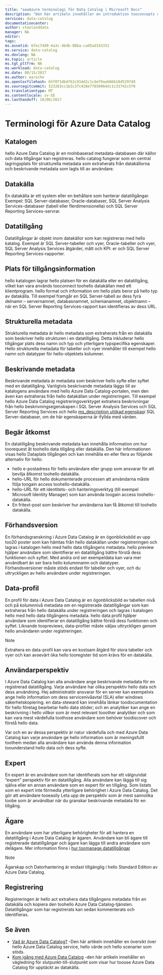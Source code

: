 ```yaml
---
title: "aaaAzure terminologi för Data Catalog | Microsoft Docs"
description: "Den här artikeln innehåller en introduktion tooconcepts och termer som används i Azure Data Catalog-dokumentationen."
services: data-catalog
documentationcenter: 
author: steelanddata
manager: NA
editor: 
tags: 
ms.assetid: 6fec74d9-4a3c-4b4b-88ba-cad5ad143331
ms.service: data-catalog
ms.devlang: NA
ms.topic: article
ms.tgt_pltfrm: NA
ms.workload: data-catalog
ms.date: 08/15/2017
ms.author: maroche
ms.openlocfilehash: b5f071db4f62c914d2c1cdef9aa686b18d5297d8
ms.sourcegitcommit: 523283cc1b3c37c428e77850964dc1c33742c5f0
ms.translationtype: MT
ms.contentlocale: sv-SE
ms.lasthandoff: 10/06/2017
---
```

# <a name="azure-data-catalog-terminology"></a>Terminologi för Azure Data Catalog
## <a name="catalog"></a>Katalogen
hello Azure Data Catalog är en molnbaserad metadata-databasen där källor och data tillgångar kan registreras. hello catalog fungerar som en central lagringsplats för strukturella metadata som extraherats från datakällorna och beskrivande metadata som lagts till av användare.

## <a name="data-source"></a>Datakälla
En datakälla är ett system eller en behållare som hanterar datatillgångar. Exempel: SQL Server-databaser, Oracle-databaser, SQL Server Analysis Services-databaser (tabell eller flerdimensionella) och SQL Server Reporting Services-servrar.

## <a name="data-asset"></a>Datatillgång
Datatillgångar är objekt inom datakällor som kan registreras med hello katalog. Exempel är SQL Server-tabeller och vyer, Oracle-tabeller och vyer, SQL Server Analysis Services åtgärder, mått och KPI: er och SQL Server Reporting Services-rapporter.

## <a name="data-asset-location"></a>Plats för tillgångsinformation
hello katalogen lagrar hello platsen för en datakälla eller en datatillgång, vilket kan vara används tooconnect toohello datakällan med ett klientprogram. hello format och information om hello plats beror på hello typ av datakälla. Till exempel framgår en SQL Server-tabell av dess fyra delnamn – servernamnet, databasnamnet, schemanamnet, objektnamn – när en SQL Server Reporting Services-rapport kan identifieras av dess URL.

## <a name="structural-metadata"></a>Strukturella metadata
Strukturella metadata är hello metadata som extraherats från en datakälla som beskriver hello strukturen i en datatillgång. Detta inkluderar hello tillgångar plats dess namn och typ och ytterligare typspecifika egenskaper. Hello strukturella metadata för tabeller och vyer innehåller till exempel hello namn och datatyper för hello-objektets kolumner.

## <a name="descriptive-metadata"></a>Beskrivande metadata
Beskrivande metadata är metadata som beskriver hello syfte eller syftet med en datatillgång. Vanligtvis beskrivande metadata läggs till av katalogens användare med hello Azure Data Catalog-portalen, men den även kan extraheras från hello datakällan under registreringen. Till exempel hello Azure Data Catalog registreringsverktyget extrahera beskrivningar från hello beskrivningsegenskapen i SQL Server Analysis Services och SQL Server Reporting Services och hello [ms_description utökad egenskap](https://technet.microsoft.com/library/ms190243.aspx)i SQL Server-databaser, om de här egenskaperna är ifyllda med värden.

## <a name="request-access"></a>Begär åtkomst
En datatillgång beskrivande metadata kan innehålla information om hur toorequest åt toohello data tillgång eller datakälla. Den här informationen visas hello Dataplats tillgången och kan innehålla en eller flera av följande alternativ för hello:

* hello e-postadress för hello användare eller grupp som ansvarar för att bevilja åtkomst toohello datakälla.
* hello-URL för hello dokumenterade processen att användarna måste följa toogain access toohello-datakälla.
* hello-URL för ett identitets- och hanteringsverktyg (till exempel Microsoft Identity Manager) som kan använda toogain access toohello-datakälla.
* En fritext-post som beskriver hur användarna kan få åtkomst till toohello datakälla.

## <a name="preview"></a>Förhandsversion
En förhandsgranskning i Azure Data Catalog är en ögonblicksbild av upp too20 poster som kan hämtas från hello datakällan under registreringen och lagras i katalogen hello med hello data tillgångens metadata. hello preview hjälper användare som identifierar en datatillgång bättre förstå dess funktionen och syftet. Med andra ord ser exempeldata kan vara mer användbart än ser bara hello kolumnnamn och datatyper.
Förhandsversioner måste stöds endast för tabeller och vyer, och du uttryckligen av hello användare under registreringen.

## <a name="data-profile"></a>Data-profil
En profil för data i Azure Data Catalog är en ögonblicksbild av tabellen nivå och på kolumnnivå metadata om en registrerade datatillgångar som kan extraheras från hello datakälla under registreringen och lagras i katalogen hello med hello data tillgångens metadata. hello data profil hjälper användare som identifierar en datatillgång bättre förstå dess funktionen och syftet. Liknande toopreviews, data-profiler måste väljas uttryckligen genom hello användaren under registreringen.

> [!NOTE]
> Extrahera en data-profil kan vara en kostsam åtgärd för stora tabeller och vyer och kan avsevärt öka hello tooregister tid som krävs för en datakälla.
>
>

## <a name="user-perspective"></a>Användarperspektiv
I Azure Data Catalog kan alla användare ange beskrivande metadata för en registrerad datatillgång. Varje användare har olika perspektiv hello data och dess användning. Hej administratör ansvarar för en server kan exempelvis ange hello information om dess servicenivåavtal (SLA) eller windows säkerhetskopiering. en data-steward kan innehålla länkar toodocumentation för hello företag bearbetar hello data stöder; och en analytiker kan ange en beskrivning i hello villkor som är mest relevant tooother analytiker och som kan vara mest värdefulla toothose användare som behöver toodiscover och förstå hello data.

Var och en av dessa perspektiv är natur värdefulla och med Azure Data Catalog kan varje användare ge hello information som är meningsfullt toothem medan alla användare kan använda denna information toounderstand hello data och dess syfte.

## <a name="expert"></a>Expert
En expert är en användare som har identifierats som har ett välgrundat ”expert” perspektiv för en datatillgång. Alla användare kan lägga till sig själva eller en annan användare som en expert för en tillgång. Som listats som en expert inte förmedla ytterligare behörighet i Azure Data Catalog. Det gör att användare tooeasily Leta upp de perspektiv som är mest sannolika toobe som är användbar när du granskar beskrivande metadata för en tillgång.

## <a name="owner"></a>Ägare
En användare som har ytterligare behörigheter för att hantera en datatillgång i Azure Data Catalog är ägaren. Användare kan bli ägare till registrerade datatillgångar och ägare kan lägga till andra användare som delägare. Mer information finns i [hur toomanage datatillgångar](data-catalog-how-to-manage.md)  

> [!NOTE]
> Ägarskap och Datorhantering är endast tillgänglig i hello Standard Edition av Azure Data Catalog.
>
>

## <a name="registration"></a>Registrering
Registreringen är hello act extrahera data tillgångens metadata från en datakälla och kopiera den toohello Azure Data Catalog-tjänsten. Datatillgångar som har registrerats kan sedan kommenterats och identifieras.

## <a name="see-also"></a>Se även
* [Vad är Azure Data Catalog?](data-catalog-what-is-data-catalog.md) -Den här artikeln innehåller en översikt över hello Azure Data Catalog service, hello värde och hello scenarier som stöds.
* [Kom igång med Azure Data Catalog](data-catalog-get-started.md) -den här artikeln innehåller en vägledning för slutpunkt-till-slutpunkt som visar hur toouse Azure Data Catalog för upptäckt av datakälla.  
